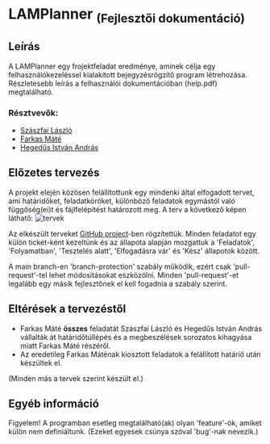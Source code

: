 # LAMPlanner <sub>(Fejlesztői dokumentáció)</sub>

## Leírás
A LAMPlanner egy frojektfeladat eredménye, aminek célja egy felhasználókezeléssel kialakított bejegyzésrögzítő program létrehozása. Részletesebb leírás a felhasználói dokumentációban (help.pdf) megtalálható.
### Résztvevők:
- [Szászfai László](https://github.com/Lacilo )
- [Farkas Máté](https://github.com/frksmatehh )
- [Hegedűs István András](https://github.com/HIAndris )


## Előzetes tervezés
A projekt elején közösen felállítottunk egy mindenki által elfogadott tervet, ami határidőket, feladatköröket, különböző feladatok egymástól való függőség(ei)t és fájlfelépítést határozott meg. A terv a következő képen láthatő:
![tervek](https://github.com/user-attachments/assets/ea779cce-b435-45a9-be5e-b5d6659fdde8)

Az elkészült terveket [GitHub project](https://github.com/users/HIAndris/projects/1 )-ben rögzítettük. Minden feladatot egy külön ticket-ként kezeltünk és az állapota alapján mozgattuk a 'Feladatok', 'Folyamatban', 'Tesztelés alatt', 'Elfogadásra vár' és 'Kész' állapotok között.

A main branch-en 'branch-protection' szabály működik, ezért csak 'pull-request'-tel lehet módosításokat eszközölni. Minden 'pull-request'-et legalább egy másik fejlesztőnek el kell fogadnia a szabály szerint.


## Eltérések a tervezéstől
- Farkas Máté __összes__ feladatát Szászfai László és Hegedűs István András vállalták át határidőtúllépés és a megbeszélések sorozatos kihagyása miatt Farkas Máté részéről.
- Az eredetileg Farkas Máténak kiosztott feladatok a felállított határiő után készültek el.

(Minden más a tervek szerint készült el.)

## Egyéb információ
Figyelem! A programban esetleg megtalálható(ak) olyan 'feature'-ök, amiket külön nem definiáltunk. (Ezeket egyesek csúnya szóval 'bug'-nak nevezik.)
